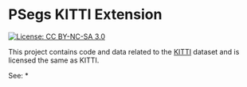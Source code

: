 # PSegs KITTI Extension

[![License: CC BY-NC-SA 3.0](https://img.shields.io/badge/License-CC%20BY--NC--SA%203.0-lightgrey.svg)](https://creativecommons.org/licenses/by-nc-sa/3.0/)

This project contains code and data related to the
[KITTI](http://www.cvlibs.net/datasets/kitti/index.php) dataset and is
licensed the same as KITTI.

See:
 *


